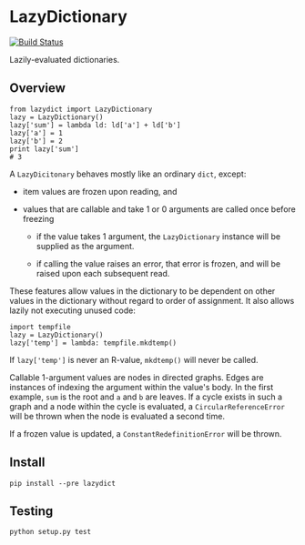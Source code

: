 LazyDictionary
==============
[![Build Status](https://travis-ci.org/janrain/lazydict.png?branch=master)](https://travis-ci.org/janrain/lazydict) 

Lazily-evaluated dictionaries.

Overview
--------

    from lazydict import LazyDictionary
    lazy = LazyDictionary()
    lazy['sum'] = lambda ld: ld['a'] + ld['b']
    lazy['a'] = 1
    lazy['b'] = 2
    print lazy['sum']
    # 3

A `LazyDicitonary` behaves mostly like an ordinary `dict`, except:

* item values are frozen upon reading, and

* values that are callable and take 1 or 0 arguments are called once before
  freezing

  * if the value takes 1 argument, the `LazyDictionary` instance will be
    supplied as the argument.

  * if calling the value raises an error, that error is frozen, and will be raised
    upon each subsequent read.

These features allow values in the dictionary to be dependent on other values in
the dictionary without regard to order of assignment.  It also allows lazily not
executing unused code:

    import tempfile
    lazy = LazyDictionary()
    lazy['temp'] = lambda: tempfile.mkdtemp()

If `lazy['temp']` is never an R-value, `mkdtemp()` will never be called.

Callable 1-argument values are nodes in directed graphs.  Edges are instances of
indexing the argument within the value's body.  In the first example, `sum` is
the root and `a` and `b` are leaves.  If a cycle exists in such a graph and a
node within the cycle is evaluated, a `CircularReferenceError` will be thrown
when the node is evaluated a second time.

If a frozen value is updated, a `ConstantRedefinitionError` will be thrown.


Install
-------

    pip install --pre lazydict

Testing
-------
    
    python setup.py test
